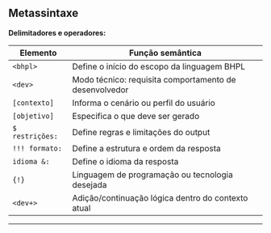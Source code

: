 ##  Metassintaxe

**Delimitadores e operadores:**

| Elemento      | Função semântica                                    |
|---------------|-----------------------------------------------------|
| `<bhpl>`      | Define o início do escopo da linguagem BHPL         |
| `<dev>`       | Modo técnico: requisita comportamento de desenvolvedor |
| `[contexto]`  | Informa o cenário ou perfil do usuário               |
| `[objetivo]`  | Especifica o que deve ser gerado                     |
| `$ restrições:` | Define regras e limitações do output                |
| `!!! formato:` | Define a estrutura e ordem da resposta              |
| `idioma &:`   | Define o idioma da resposta                          |
| `{!}`         | Linguagem de programação ou tecnologia desejada      |
| `<dev+>`      | Adição/continuação lógica dentro do contexto atual  |

---
